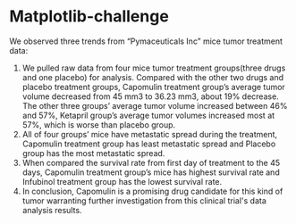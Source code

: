 # Matplotlib-challenge
 We observed three trends from “Pymaceuticals Inc” mice tumor treatment data:
1.	We pulled raw data from four mice tumor treatment groups(three drugs and one placebo) for analysis. Compared with the other two drugs and placebo treatment groups, Capomulin treatment group’s average tumor volume decreased from 45 mm3 to 36.23 mm3, about 19% decrease. The other three groups’ average tumor volume increased between 46% and 57%,  Ketapril group’s average tumor volumes increased most at 57%, which is worse than placebo group.
2.	All of four groups’ mice have metastatic spread during the treatment, Capomulin treatment group has least metastatic spread and Placebo group has the most metastatic spread.
3.	When compared the survival rate from first day of treatment to the 45 days, Capomulin treatment group’s mice has highest survival rate and Infubinol treatment group has the lowest survival rate.
4.	In conclusion,  Capomulin is a promising drug candidate for this kind of tumor warranting further investigation from this clinical trial's data analysis results.
